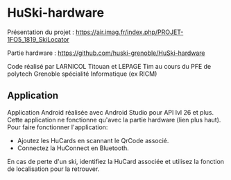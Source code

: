 # HuSki-hardware
Présentation du projet : https://air.imag.fr/index.php/PROJET-1FO5_1819_SkiLocator

Partie hardware : https://github.com/huski-grenoble/HuSki-hardware

Code réalisé par LARNICOL Titouan et LEPAGE Tim au cours du PFE de polytech Grenoble spécialité Informatique (ex RICM)

## Application
Application Android réalisée avec Android Studio pour API lvl 26 et plus. Cette application ne fonctionne qu'avec la partie hardware (lien plus haut).
Pour faire fonctionner l'application:
- Ajoutez les HuCards en scannant le QrCode associé.
- Connectez la HuConnect en Bluetooth.

En cas de perte d'un ski, identifiez la HuCard associée et utilisez la fonction de localisation pour la retrouver.
